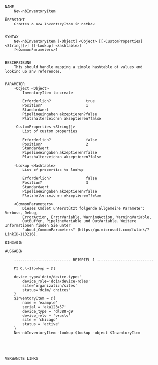 ﻿```

NAME
    New-nbInventoryItem
    
ÜBERSICHT
    Creates a new InventoryItem in netbox
    
    
SYNTAX
    New-nbInventoryItem [-Object] <Object> [[-CustomProperties] <String[]>] [[-Lookup] <Hashtable>] 
    [<CommonParameters>]
    
    
BESCHREIBUNG
    This should handle mapping a simple hashtable of values and looking up any references.
    

PARAMETER
    -Object <Object>
        InventoryItem to create
        
        Erforderlich?                true
        Position?                    1
        Standardwert                 
        Pipelineeingaben akzeptieren?false
        Platzhalterzeichen akzeptieren?false
        
    -CustomProperties <String[]>
        List of custom properties
        
        Erforderlich?                false
        Position?                    2
        Standardwert                 
        Pipelineeingaben akzeptieren?false
        Platzhalterzeichen akzeptieren?false
        
    -Lookup <Hashtable>
        List of properties to lookup
        
        Erforderlich?                false
        Position?                    3
        Standardwert                 
        Pipelineeingaben akzeptieren?false
        Platzhalterzeichen akzeptieren?false
        
    <CommonParameters>
        Dieses Cmdlet unterstützt folgende allgemeine Parameter: Verbose, Debug,
        ErrorAction, ErrorVariable, WarningAction, WarningVariable,
        OutBuffer, PipelineVariable und OutVariable. Weitere Informationen finden Sie unter 
        "about_CommonParameters" (https:/go.microsoft.com/fwlink/?LinkID=113216). 
    
EINGABEN
    
AUSGABEN
    
    -------------------------- BEISPIEL 1 --------------------------
    
    PS C:\>$lookup = @{
    
    device_type='dcim/device-types'
        device_role='dcim/device-roles'
        site='organization/sites'
        status='dcim/_choices'
    }
    $InventoryItem = @{
        name = 'example'
        serial = 'aka123457'
        device_type = 'dl380-g9'
        device_role = 'oracle'
        site = 'chicago'
        status = 'active'
    }
    New-nbInventoryItem -lookup $lookup -object $InventoryItem
    
    
    
    
    
VERWANDTE LINKS



```


